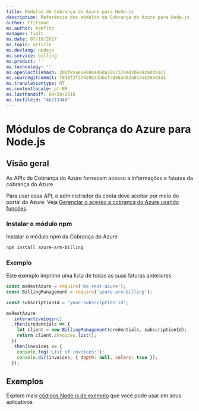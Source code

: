 ```yaml
---
title: Módulos de Cobrança do Azure para Node.js
description: Referência dos módulos da Cobrança do Azure para Node.js
author: tfitzmac
ms.author: tomfitz
manager: timlt
ms.date: 07/18/2017
ms.topic: article
ms.devlang: nodejs
ms.service: billing
ms.product: ''
ms.technology: ''
ms.openlocfilehash: 20df85ae5e504e460a501737aa07b6692a0da3c7
ms.sourcegitcommit: f830f2f37429b32bbcfa856ad82a817ae2658341
ms.translationtype: HT
ms.contentlocale: pt-BR
ms.lasthandoff: 09/20/2018
ms.locfileid: "46213348"
---
```

# <a name="azure-billing-modules-for-nodejs"></a>Módulos de Cobrança do Azure para Node.js

## <a name="overview"></a>Visão geral
As APIs de Cobrança do Azure fornecem acesso a informações e faturas da cobrança do Azure.

Para usar essa API, o administrador da conta deve aceitar por meio do portal do Azure. Veja [Gerenciar o acesso a cobrança do Azure usando funções](https://docs.microsoft.com/azure/billing/billing-manage-access).

### <a name="install-the-npm-module"></a>Instalar o módulo npm 

Instalar o módulo npm da Cobrança do Azure 

```bash
npm install azure-arm-billing
```
### <a name="example"></a>Exemplo 
 
Este exemplo imprime uma lista de todas as suas faturas anteriores.
 
```javascript 
const msRestAzure = require('ms-rest-azure');
const BillingManagement = require('azure-arm-billing');

const subscriptionId = 'your-subscription-id';

msRestAzure
  .interactiveLogin()
  .then(credentials => {
    let client = new BillingManagement(credentials, subscriptionId);
    return client.invoices.list();
  })
  .then(invoices => {
    console.log('List of invoices:');
    console.dir(invoices, { depth: null, colors: true });
  });
``` 


## <a name="samples"></a>Exemplos

Explore mais [códigos Node.js de exemplo](https://azure.microsoft.com/resources/samples/?platform=nodejs) que você pode usar em seus aplicativos.
